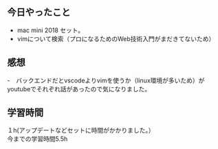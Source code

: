 ## 今日やったこと
- mac mini 2018 セット。
- vimについて検索（プロになるためのWeb技術入門がまだきてないため）

## 感想
-　バックエンドだとvscodeよりvimを使うか（linux環境が多いため）がyoutubeでそれぞれ話があったので気になりました。 

## 学習時間
１h(アップデートなどセットに時間がかかりました。）  
今までの学習時間5.5h
